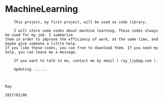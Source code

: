 # MachineLearning

        This project, my first project, will be used as code library.

        I will store some codes about machine learning. Those codes always be used for my job. I summarize
    them in order to improve the efficiency of work, at the same time, and maybe give someone a little help.
    If you like those codes, you can free to download them. If you need my help, you can leave me a message.

        If you want to talk to me, contact me by email ( ray_ljy@qq.com ).

        Updating ......


                                                                            Ray
                                                                        2017/02/06
